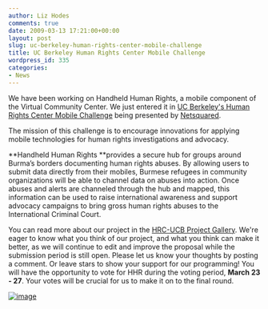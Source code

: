 ```yaml
---
author: Liz Hodes
comments: true
date: 2009-03-13 17:21:00+00:00
layout: post
slug: uc-berkeley-human-rights-center-mobile-challenge
title: UC Berkeley Human Rights Center Mobile Challenge
wordpress_id: 335
categories:
- News
---
```


We have been working on Handheld Human Rights, a mobile component of the Virtual Community Center. We just entered it in [UC Berkeley's Human Rights Center Mobile Challenge](http://www.netsquared.org/hrc-ucb) being presented by [Netsquared](http://www.netsquared.org/).

The mission of this challenge is to encourage innovations for applying mobile technologies for human rights investigations and advocacy.

**Handheld Human Rights **provides a secure hub for groups around Burma’s borders documenting human rights abuses. By allowing users to submit data directly from their mobiles, Burmese refugees in community organizations will be able to channel data on abuses into action. Once abuses and alerts are channeled through the hub and mapped, this information can be used to raise international awareness and support advocacy campaigns to bring gross human rights abuses to the International Criminal Court.

You can read more about our project in the [HRC-UCB Project Gallery](http://www.netsquared.org/projects/handheld-human-rights). We're eager to know what you think of our project, and what you think can make it better, as we will continue to edit and improve the proposal while the submission period is still open. Please let us know your thoughts by posting a comment. Or leave stars to show your support for our programming! You will have the opportunity to vote for HHR during the voting period, **March 23 - 27**. Your votes will be crucial for us to make it on to the final round.


[![image](https://s3.amazonaws.com/digidem-www/wp-content/uploads/2009/03/myawaddy-phone-crop2-300x240.jpg)](https://s3.amazonaws.com/digidem-www/wp-content/uploads/2009/03/myawaddy-phone-crop2.jpg)
